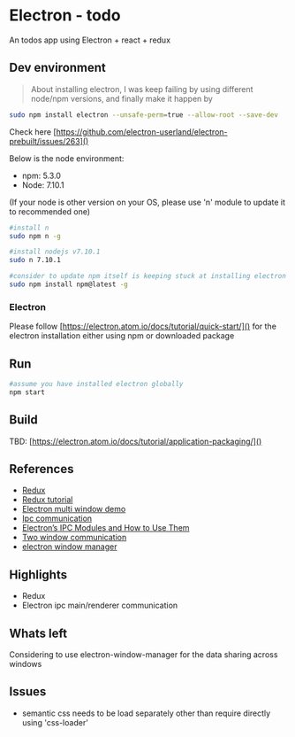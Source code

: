 # Electron - todo #
An todos app using Electron + react + redux
## Dev environment ##
>About installing electron, I was keep failing by using different node/npm versions, and finally make it happen by
 ```bash
sudo npm install electron --unsafe-perm=true --allow-root --save-dev
```
Check here [https://github.com/electron-userland/electron-prebuilt/issues/263]()

Below is the node environment:
- npm: 5.3.0
- Node: 7.10.1

(If your node is other version on your OS, please use 'n' module to update it to recommended one)

```bash
#install n
sudo npm n -g

#install nodejs v7.10.1
sudo n 7.10.1 

#consider to update npm itself is keeping stuck at installing electron
sudo npm install npm@latest -g

```

### Electron ###
Please follow [https://electron.atom.io/docs/tutorial/quick-start/]() for the electron installation either using npm or downloaded package

## Run ##
```bash
#assume you have installed electron globally
npm start
```
## Build ##
TBD: [https://electron.atom.io/docs/tutorial/application-packaging/]()

## References ##
- [Redux](http://redux.js.org/)
- [Redux tutorial](https://github.com/happypoulp/redux-tutorial)
- [Electron multi window demo](https://github.com/ungoldman/electron-multiple-windows-demo)
- [Ipc communication](https://kahlillechelt.com/how-to-communicate-between-two-electron-windows-166fdbcdc469)
- [Electron’s IPC Modules and How to Use Them](https://medium.com/@hamzasurti/in-progress-6959b733a55a)
- [Two window communication](https://kahlillechelt.com/how-to-communicate-between-two-electron-windows-166fdbcdc469)
- [electron window manager](https://github.com/TamkeenLMS/electron-window-manager)

## Highlights ##
- Redux
- Electron ipc main/renderer communication

## Whats left ##
Considering to use electron-window-manager for the data sharing across windows

## Issues ##
- semantic css needs to be load separately other than require directly using 'css-loader'